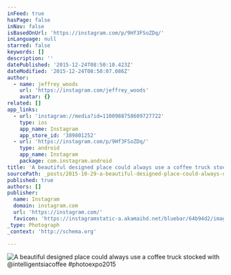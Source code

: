```yaml
---
inFeed: true
hasPage: false
inNav: false
isBasedOnUrl: 'https://instagram.com/p/9Hf3FSoZDq/'
inLanguage: null
starred: false
keywords: []
description: ''
datePublished: '2015-12-24T08:50:10.423Z'
dateModified: '2015-12-24T08:50:07.086Z'
author:
  - name: jeffrey_woods
    url: 'https://instagram.com/jeffrey_woods'
    avatar: {}
related: []
app_links:
  - url: 'instagram://media?id=1100988758609727722'
    type: ios
    app_name: Instagram
    app_store_id: '389801252'
  - url: 'https://instagram.com/p/9Hf3FSoZDq/'
    type: android
    app_name: Instagram
    package: com.instagram.android
title: 'A beautiful designed place could always use a coffee truck stocked with @intelligentsiacoffee #photoexpo2015'
sourcePath: _posts/2015-10-29-a-beautiful-designed-place-could-always-use-a-coffee-truck-s.md
published: true
authors: []
publisher:
  name: Instagram
  domain: instagram.com
  url: 'https://instagram.com/'
  favicon: 'https://instagramstatic-a.akamaihd.net/bluebar/64b94d2/images/ico/favicon.ico'
_type: Photograph
_context: 'http://schema.org'

---
```

![A beautiful designed place could always use a coffee truck stocked with @intelligentsiacoffee #photoexpo2015](https://s3-us-west-2.amazonaws.com/the-grid-img/p/26aceb811e61315182afca50d7fd2a6ebb23e706.jpg)